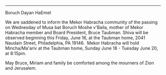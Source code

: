 ---









Boruch Dayan HaEmet

We are saddened to inform the Mekor Habracha community of the passing on Wednesday of Musa bat Boruch Moshe v'Baila, mother of Mekor Habracha member and Board President, Bruce Taubman.
Shiva will be observed beginning this Friday, June 16, at the Taubman home, 2041 Naudain Street, Philadelphia, PA 19146.  Mekor Habracha will hold Mincha/Ma'ariv at the Taubman home, Sunday June 18 - Tuesday June 20, at 8:15pm. 

May Bruce, Miriam and family be comforted among the mourners of Zion and Jerusalem. 

